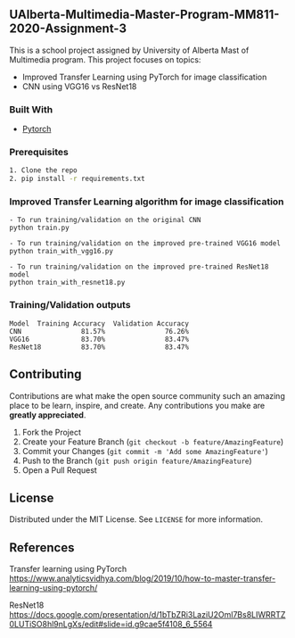 
<!-- PROJECT LOGO
<br />
<p align="center">
  <a href="https://github.com/othneildrew/Best-README-Template">
    <img src="images/logo.png" alt="Logo" width="80" height="80">
  </a>

  <h3 align="center">Best-README-Template</h3>

  <p align="center">
    An awesome README template to jumpstart your projects!
    <br />
    <a href="https://github.com/othneildrew/Best-README-Template"><strong>Explore the docs »</strong></a>
    <br />
    <br />
    <a href="https://github.com/othneildrew/Best-README-Template">View Demo</a>
    ·
    <a href="https://github.com/othneildrew/Best-README-Template/issues">Report Bug</a>
    ·
    <a href="https://github.com/othneildrew/Best-README-Template/issues">Request Feature</a>
  </p>
</p>
-->


<!-- TABLE OF CONTENTS 
## Table of Contents

* [About the Project](#about-the-project)
  * [Built With](#built-with)
* [Getting Started](#getting-started)
  * [Prerequisites](#prerequisites)
  * [Installation](#installation)
* [Usage](#usage)
* [Roadmap](#roadmap)
* [Contributing](#contributing)
* [License](#license)
* [Contact](#contact)
* [Acknowledgements](#acknowledgements)
-->


<!-- ABOUT THE PROJECT -->
## UAlberta-Multimedia-Master-Program-MM811-2020-Assignment-3

This is a school project assigned by University of Alberta Mast of Multimedia program. This project focuses on topics:
* Improved Transfer Learning using PyTorch for image classification
* CNN using VGG16 vs ResNet18

### Built With
* [Pytorch](https://github.com/pytorch)

### Prerequisites
```sh
1. Clone the repo
2. pip install -r requirements.txt
```

### Improved Transfer Learning algorithm for image classification

```
- To run training/validation on the original CNN
python train.py

- To run training/validation on the improved pre-trained VGG16 model
python train_with_vgg16.py

- To run training/validation on the improved pre-trained ResNet18 model
python train_with_resnet18.py
```
### Training/Validation outputs

```
Model  Training Accuracy  Validation Accuracy
CNN               81.57%               76.26%
VGG16             83.70%               83.47%
ResNet18          83.70%               83.47%
```


<!-- CONTRIBUTING -->
## Contributing

Contributions are what make the open source community such an amazing place to be learn, inspire, and create. Any contributions you make are **greatly appreciated**.

1. Fork the Project
2. Create your Feature Branch (`git checkout -b feature/AmazingFeature`)
3. Commit your Changes (`git commit -m 'Add some AmazingFeature'`)
4. Push to the Branch (`git push origin feature/AmazingFeature`)
5. Open a Pull Request



<!-- LICENSE -->
## License

Distributed under the MIT License. See `LICENSE` for more information.

## References
Transfer learning using PyTorch https://www.analyticsvidhya.com/blog/2019/10/how-to-master-transfer-learning-using-pytorch/

ResNet18 https://docs.google.com/presentation/d/1bTbZRi3LaziU2Oml7Bs8LIWRRTZ0LUTiSO8hl9nLgXs/edit#slide=id.g9cae5f4108_6_5564

